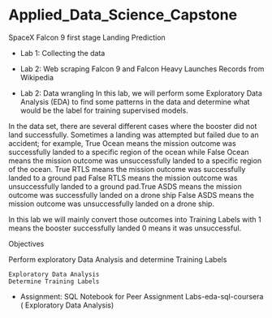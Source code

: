 # Applied_Data_Science_Capstone

SpaceX Falcon 9 first stage Landing Prediction

- Lab 1: Collecting the data

- Lab 2: Web scraping Falcon 9 and Falcon Heavy Launches Records from Wikipedia

- Lab 2: Data wrangling
In this lab, we will perform some Exploratory Data Analysis (EDA) to find some patterns in the data and determine what would be the label for training supervised models.

In the data set, there are several different cases where the booster did not land successfully. Sometimes a landing was attempted but failed due to an accident; for example, True Ocean means the mission outcome was successfully landed to a specific region of the ocean while False Ocean means the mission outcome was unsuccessfully landed to a specific region of the ocean. True RTLS means the mission outcome was successfully landed to a ground pad False RTLS means the mission outcome was unsuccessfully landed to a ground pad.True ASDS means the mission outcome was successfully landed on a drone ship False ASDS means the mission outcome was unsuccessfully landed on a drone ship.

In this lab we will mainly convert those outcomes into Training Labels with 1 means the booster successfully landed 0 means it was unsuccessful.

Objectives

Perform exploratory Data Analysis and determine Training Labels

    Exploratory Data Analysis
    Determine Training Labels


- Assignment: SQL Notebook for Peer Assignment
Labs-eda-sql-coursera ( Exploratory Data Analysis)
